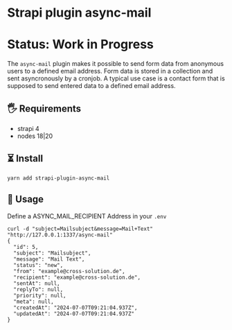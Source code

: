 # Strapi plugin async-mail

# Status: Work in Progress

The `async-mail` plugin makes it possible to send form data from anonymous users to a defined email address. Form data is stored in a collection and sent asyncronously by a cronjob. A typical use case is a contact form that is supposed to send entered data to a defined email address.

##  🖐 Requirements


- strapi 4 
- nodes 18|20

## ⏳ Install

```
yarn add strapi-plugin-async-mail
```

## 🔌 Usage

Define a ASYNC_MAIL_RECIPIENT Address in your `.env`

```
curl -d "subject=Mailsubject&message=Mail+Text" "http://127.0.0.1:1337/async-mail"
{
  "id": 5,
  "subject": "Mailsubject",
  "message": "Mail Text",
  "status": "new",
  "from": "example@cross-solution.de",
  "recipient": "example@cross-solution.de",
  "sentAt": null,
  "replyTo": null,
  "priority": null,
  "meta": null,
  "createdAt": "2024-07-07T09:21:04.937Z",
  "updatedAt": "2024-07-07T09:21:04.937Z"
}
```





